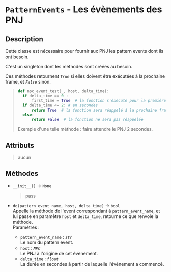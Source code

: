 # `PatternEvents` - Les évènements des PNJ

## Description

Cette classe est nécessaire pour fournir aux PNJ les pattern events dont ils ont besoin.

C'est un singleton dont les méthodes sont créées au besoin.

Ces méthodes retournent *`True`* si elles doivent être exécutées à la prochaine frame, et *`False`* sinon.

> ```python
> def npc_event_test(_, host, delta_time):
> 	if delta_time == 0 :
> 		first_time = True  # la fonction s'éxecute pour la première fois
> 	if delta_time <= 2: # en secondes
> 		return True  # la fonction sera réappelé à la prochaine frame
> 	else:
> 		return False  # la fonction ne sera pas réappelée
> ```
> Exemple d'une telle méthode : faire attendre le PNJ 2 secondes.

## Attributs
> aucun

## Méthodes
- `__init__()` &rarr; `None`
  > pass

- `do(pattern_event_name, host, delta_time)` &rarr; `bool` \
  Appelle la méthode de l'event correspondant à `pattern_event_name`, et lui passe en paramètre `host` et `delta_time`, retourne ce que renvoie la méthode. \
  Paramètres :
  * `pattern_event_name` : *`str`* \
  Le nom du pattern event.
  * `host` : *`NPC`* \
  Le PNJ à l'origine de cet évènement.
  * `delta_time` : *`float`* \
  La durée en secondes à partir de laquelle l'évènement a commencé.